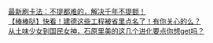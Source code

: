   
[最新刷卡法：不提都难的，解决千年不提额！](http://www.dianyue.me/archives/140/b3dz84o699fbq7f6/)  
[【棒棒哒】快看！建德这些工程被省里点名了！有你关心的么？](http://www.dianyue.me/archives/242/xbuak9a3aqrrr7wz/)  
[从土味少女到国民女神，石原里美的这几个进化要点你想get吗？](http://www.dianyue.me/archives/746/uhveg2poh8bz992q/)